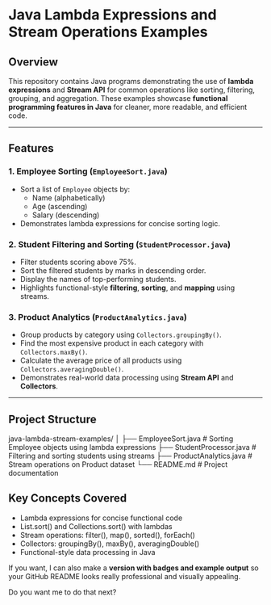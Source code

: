 # Java Lambda Expressions and Stream Operations Examples

## Overview

This repository contains Java programs demonstrating the use of **lambda expressions** and **Stream API** for common operations like sorting, filtering, grouping, and aggregation. These examples showcase **functional programming features in Java** for cleaner, more readable, and efficient code.

---

## Features

### 1. Employee Sorting (`EmployeeSort.java`)
- Sort a list of `Employee` objects by:
  - Name (alphabetically)
  - Age (ascending)
  - Salary (descending)
- Demonstrates lambda expressions for concise sorting logic.

### 2. Student Filtering and Sorting (`StudentProcessor.java`)
- Filter students scoring above 75%.
- Sort the filtered students by marks in descending order.
- Display the names of top-performing students.
- Highlights functional-style **filtering**, **sorting**, and **mapping** using streams.

### 3. Product Analytics (`ProductAnalytics.java`)
- Group products by category using `Collectors.groupingBy()`.
- Find the most expensive product in each category with `Collectors.maxBy()`.
- Calculate the average price of all products using `Collectors.averagingDouble()`.
- Demonstrates real-world data processing using **Stream API** and **Collectors**.

---

## Project Structure

java-lambda-stream-examples/
│
├── EmployeeSort.java        # Sorting Employee objects using lambda expressions
├── StudentProcessor.java    # Filtering and sorting students using streams
├── ProductAnalytics.java    # Stream operations on Product dataset
└── README.md                # Project documentation

## Key Concepts Covered

- Lambda expressions for concise functional code
- List.sort() and Collections.sort() with lambdas
- Stream operations: filter(), map(), sorted(), forEach()
- Collectors: groupingBy(), maxBy(), averagingDouble()
- Functional-style data processing in Java



If you want, I can also make a **version with badges and example output** so your GitHub README looks really professional and visually appealing.  

Do you want me to do that next?
